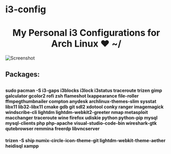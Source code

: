 # i3-config
<h1 align="center">My Personal i3 Configurations for Arch Linux ❤ ~/</h1>

![Screenshot](https://raw.githubusercontent.com/SajedMohseni/i3-config/master/Screenshot-2018-Oct-18.png)

<h2>Packages:<h2>
<h4>sudo pacman -S i3-gaps i3blocks i3lock i3status traceroute trizen gimp galculator gcolor2 rofi zsh flameshot lxappearance file-roller ffmpegthumbnailer compton anydesk archlinux-themes-slim sysstat libx11 lib32-libx11 cmake gdb git sdl2 xdotool conky ranger imagemagick windscribe-cli lightdm lightdm-webkit2-greeter nmap metasploit macchanger traceroute wine firefox udiskie python python-pip mysql mysql-clients php php-apache visual-studio-code-bin wireshark-gtk qutebrowser remmina freerdp libvncserver</h4>
<h4>trizen -S ship numix-circle-icon-theme-git lightdm-webkit-theme-aether heidisql xampp</h4>
